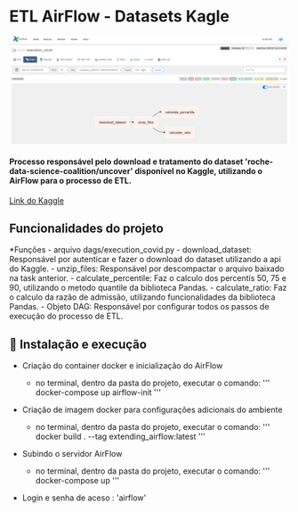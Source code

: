 #  ETL AirFlow - Datasets Kagle

<img src="/img/dag.png" alt="DAG de execução"/>

#### Processo responsável pelo download e tratamento do dataset 'roche-data-science-coalition/uncover' disponível no Kaggle, utilizando o AirFlow para o processo de ETL.

[Link do Kaggle](https://www.kaggle.com/roche-data-science-coalition/uncover)


## Funcionalidades do projeto

 *Funções - arquivo dags/execution_covid.py
    - download_dataset: Responsável por autenticar e fazer o download do dataset utilizando a api do Kaggle.
    - unzip_files: Responsável por descompactar o arquivo baixado na task anterior.
    - calculate_percentile: Faz o calculo dos percentís 50, 75 e 90, utilizando o metodo quantile da biblioteca Pandas.
    - calculate_ratio: Faz o calculo da razão de admissão, utilizando funcionalidades da biblioteca Pandas.
    - Objeto DAG: Responsável por configurar todos os passos de execução do processo de ETL.

## :hammer: Instalação e execução

 *  Criação do container docker e inicialização do AirFlow
    - no terminal, dentro da pasta do projeto, executar o comando:
    '''
        docker-compose up airflow-init
    '''
 *  Criação de imagem docker para configurações adicionais do ambiente
    - no terminal, dentro da pasta do projeto, executar o comando:
    '''
        docker build . --tag extending_airflow:latest
    '''

 *  Subindo o servidor AirFlow
    - no terminal, dentro da pasta do projeto, executar o comando:
    '''
        docker-compose up
    '''

 * Login e senha de aceso : 'airflow'



    
